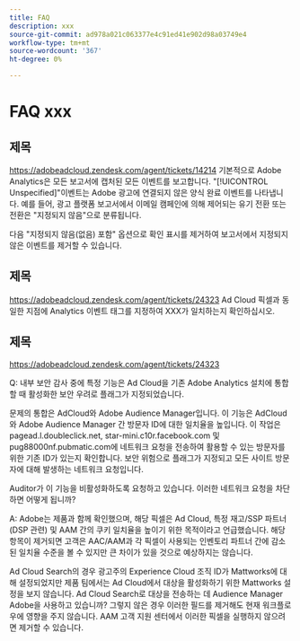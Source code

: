 ```yaml
---
title: FAQ
description: xxx
source-git-commit: ad978a021c063377e4c91ed41e902d98a03749e4
workflow-type: tm+mt
source-wordcount: '367'
ht-degree: 0%

---
```


# FAQ xxx

## 제목

https://adobeadcloud.zendesk.com/agent/tickets/14214 기본적으로 Adobe Analytics은 모든 보고서에 캡처된 모든 이벤트를 보고합니다. &quot;[!UICONTROL Unspecified]&quot;이벤트는 Adobe 광고에 연결되지 않은 양식 완료 이벤트를 나타냅니다. 예를 들어, 광고 플랫폼 보고서에서 이메일 캠페인에 의해 제어되는 유기 전환 또는 전환은 &quot;지정되지 않음&quot;으로 분류됩니다.

다음 &quot;지정되지 않음(없음) 포함&quot; 옵션으로 확인 표시를 제거하여 보고서에서 지정되지 않은 이벤트를 제거할 수 있습니다. <!-- Not sure if this is in DSP or in Analytics Workspace -->

## 제목

https://adobeadcloud.zendesk.com/agent/tickets/24323 Ad Cloud 픽셀과 동일한 지점에 Analytics 이벤트 태그를 지정하여 XXX가 일치하는지 확인하십시오.

## 제목

https://adobeadcloud.zendesk.com/agent/tickets/24323

Q: 내부 보안 감사 중에 특정 기능은 Ad Cloud을 기존 Adobe Analytics 설치에 통합할 때 활성화한 보안 우려로 플래그가 지정되었습니다.

문제의 통합은 AdCloud와 Adobe Audience Manager입니다. 이 기능은 AdCloud와 Adobe Audience Manager 간 방문자 ID에 대한 일치율을 높입니다. 이 작업은 pagead.l.doubleclick.net, star-mini.c10r.facebook.com 및 pug88000nf.pubmatic.com에 네트워크 요청을 전송하여 활용할 수 있는 방문자를 위한 기존 ID가 있는지 확인합니다. 보안 위험으로 플래그가 지정되고 모든 사이트 방문자에 대해 발생하는 네트워크 요청입니다.

Auditor가 이 기능을 비활성화하도록 요청하고 있습니다. 이러한 네트워크 요청을 차단하면 어떻게 됩니까?

A: Adobe는 제품과 함께 확인했으며, 해당 픽셀은 Ad Cloud, 특정 재고/SSP 파트너(DSP 관련) 및 AAM 간의 쿠키 일치율을 높이기 위한 목적이라고 언급했습니다.  해당 항목이 제거되면 고객은 AAC/AAM과 각 픽셀이 사용되는 인벤토리 파트너 간에 감소된 일치율 수준을 볼 수 있지만 큰 차이가 있을 것으로 예상하지는 않습니다.

Ad Cloud Search의 경우 광고주의 Experience Cloud 조직 ID가 Mattworks에 대해 설정되었지만 제품 팀에서는 Ad Cloud에서 대상을 활성화하기 위한 Mattworks 설정을 보지 않습니다. Ad Cloud Search로 대상을 전송하는 데 Audience Manager Adobe을 사용하고 있습니까? 그렇지 않은 경우 이러한 필드를 제거해도 현재 워크플로우에 영향을 주지 않습니다. AAM 고객 지원 센터에서 이러한 픽셀을 실행하지 않으려면 제거할 수 있습니다.

